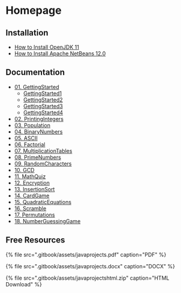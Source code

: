 # Homepage

## Installation

* [How to Install OpenJDK 11](install/how-to-install-openjdk-11.md)
* [How to Install Apache NetBeans 12.0](install/how-to-install-apache-netbeans-12.0.md)

## Documentation 

* [01. GettingStarted](docs/01.gettingstarted/)
  * [GettingStarted1](docs/01.gettingstarted/gettingstarted1.md)
  * [GettingStarted2](docs/01.gettingstarted/gettingstarted2.md)
  * [GettingStarted3](docs/01.gettingstarted/gettingstarted3.md)
  * [GettingStarted4](docs/01.gettingstarted/gettingstarted4.md)
* [02. PrintingIntegers](docs/02.printingintegers.md)
* [03. Population](docs/03.population.md)
* [04. BinaryNumbers](docs/04.binarynumbers.md)
* [05. ASCII](docs/05.ascii.md)
* [06. Factorial](docs/06.factorial.md)
* [07. MultiplicationTables](docs/07.multiplicationtables.md)
* [08. PrimeNumbers](docs/08.primenumbers.md)
* [09. RandomCharacters](docs/09.randomcharacters.md)
* [10. GCD](docs/10.gcd.md)
* [11. MathQuiz](docs/11.mathquiz.md)
* [12. Encryption](docs/12.encryption.md)
* [13. InsertionSort](docs/13.insertionsort.md)
* [14. CardGame](docs/14.cardgame.md)
* [15. QuadraticEquations](docs/15.quadraticequations.md)
* [16. Scramble](docs/16.scramble.md)
* [17. Permutations](docs/17.permutations.md)
* [18. NumberGuessingGame](docs/18.numberguessinggame.md)

## Free Resources

{% file src=".gitbook/assets/javaprojects.pdf" caption="PDF" %}

{% file src=".gitbook/assets/javaprojects.docx" caption="DOCX" %}

{% file src=".gitbook/assets/javaprojectshtml.zip" caption="HTML Download" %}



